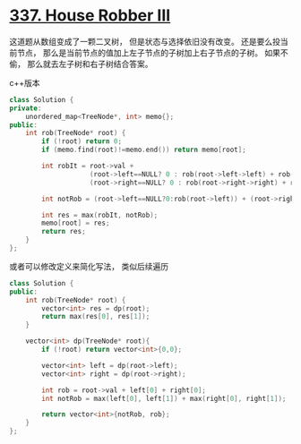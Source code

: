 # [337. House Robber III](https://leetcode-cn.com/problems/house-robber-iii/)

这道题从数组变成了一颗二叉树， 但是状态与选择依旧没有改变。 还是要么投当前节点， 那么是当前节点的值加上左子节点的子树加上右子节点的子树。 如果不偷， 那么就去左子树和右子树结合答案。

c++版本

```c++
class Solution {
private:
    unordered_map<TreeNode*, int> memo{};
public:
    int rob(TreeNode* root) {
        if (!root) return 0;
        if (memo.find(root)!=memo.end()) return memo[root];

        int robIt = root->val + 
                    (root->left==NULL? 0 : rob(root->left->left) + rob(root->left->right)) +
                    (root->right==NULL? 0 : rob(root->right->right) + rob(root->right->left));

        int notRob = (root->left==NULL?0:rob(root->left)) + (root->right==NULL?0:rob(root->right));

        int res = max(robIt, notRob);
        memo[root] = res;
        return res;
    }
};
```

或者可以修改定义来简化写法， 类似后续遍历

```c++
class Solution {
public:
    int rob(TreeNode* root) {
        vector<int> res = dp(root);
        return max(res[0], res[1]);
    }

    vector<int> dp(TreeNode* root){
        if (!root) return vector<int>{0,0};

        vector<int> left = dp(root->left);
        vector<int> right = dp(root->right);

        int rob = root->val + left[0] + right[0];
        int notRob = max(left[0], left[1]) + max(right[0], right[1]);

        return vector<int>{notRob, rob};
    }
};
```

